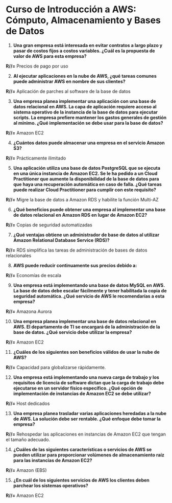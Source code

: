 # Curso de Introducción a AWS: Cómputo, Almacenamiento y Bases de Datos

1. **Una gran empresa está interesada en evitar contratos a largo plazo y pasar de costos fijos a costos variables. ¿Cuál es la propuesta de valor de AWS para esta empresa?**
   
**R//=** Precios de pago por uso

2. **Al ejecutar aplicaciones en la nube de AWS, ¿qué tareas comunes puede administrar AWS en nombre de sus clientes?**
 
**R//=** Aplicación de parches al software de la base de datos

3. **Una empresa planea implementar una aplicación con una base de datos relacional en AWS. La capa de aplicación requiere acceso al sistema operativo de la instancia de la base de datos para ejecutar scripts. La empresa prefiere mantener los gastos generales de gestión al mínimo. ¿Qué implementación se debe usar para la base de datos?**
   
**R//=** Amazon EC2

4. **¿Cuántos datos puede almacenar una empresa en el servicio Amazon S3?**
   
**R//=** Prácticamente ilimitado

5. **Una aplicación utiliza una base de datos PostgreSQL que se ejecuta en una única instancia de Amazon EC2. Se le ha pedido a un Cloud Practitioner que aumente la disponibilidad de la base de datos para que haya una recuperación automática en caso de falla. ¿Qué tareas puede realizar Cloud Practitioner para cumplir con este requisito?**
    
**R//=** Migre la base de datos a Amazon RDS y habilite la función Multi-AZ

6. **¿Qué beneficios puede obtener una empresa al implementar una base de datos relacional en Amazon RDS en lugar de Amazon EC2?**
    
**R//=** Copias de seguridad automatizadas

7. **¿Qué ventajas obtiene un administrador de base de datos al utilizar Amazon Relational Database Service (RDS)?**
    
**R//=** RDS simplifica las tareas de administración de bases de datos relacionales

8. **AWS puede reducir continuamente sus precios debido a:**
    
**R//=** Economías de escala

9. **Una empresa está implementando una base de datos MySQL en AWS. La base de datos debe escalar fácilmente y tener habilitada la copia de seguridad automática. ¿Qué servicio de AWS le recomendarías a esta empresa?**
    
**R//=** Amazona Aurora

10. **Una empresa planea implementar una base de datos relacional en AWS. El departamento de TI se encargará de la administración de la base de datos. ¿Qué servicio debe utilizar la empresa?**
    
**R//=** Amazon EC2

11. **¿Cuáles de los siguientes son beneficios válidos de usar la nube de AWS?**
    
**R//=** Capacidad para globalizarse rápidamente.

12. **Una empresa está implementando una nueva carga de trabajo y los requisitos de licencia de software dictan que la carga de trabajo debe ejecutarse en un servidor físico específico. ¿Qué opción de implementación de instancias de Amazon EC2 se debe utilizar?**
    
**R//=** Host dedicados

13. **Una empresa planea trasladar varias aplicaciones heredadas a la nube de AWS. La solución debe ser rentable. ¿Qué enfoque debe tomar la empresa?**
    
**R//=** Rehospedar las aplicaciones en instancias de Amazon EC2 que tengan el tamaño adecuado.

14. **¿Cuáles de las siguientes características o servicios de AWS se pueden utilizar para proporcionar volúmenes de almacenamiento raíz para las instancias de Amazon EC2?**
    
**R//=** Amazon (EBS)

15. **¿En cuál de los siguientes servicios de AWS los clientes deben parchear los sistemas operativos?**

**R//=** Amazon EC2